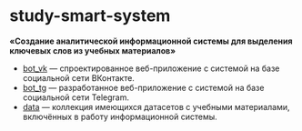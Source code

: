 # study-smart-system
**«Создание аналитической информационной системы для выделения ключевых слов из учебных материалов»**

- [bot_vk](https://github.com/Valyaevgeorgiy/VKR_work/tree/main/bot_vk) — спроектированное веб-приложение с системой на базе социальной сети ВКонтакте.
- [bot_tg](https://github.com/Valyaevgeorgiy/VKR_work/tree/main/bot_tg) — разработанное веб-приложение с системой на базе социальной сети Telegram.
- [data](https://github.com/Valyaevgeorgiy/study-smart-system/tree/main/data) — коллекция имеющихся датасетов с учебными материалами, включённых в работу информационной системы.
